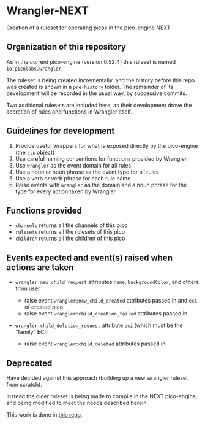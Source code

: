 # Wrangler-NEXT
Creation of a ruleset for operating picos in the pico-engine NEXT

## Organization of this repository

As in the current pico-engine (version 0.52.4) this ruleset is named `io.picolabs.wrangler`.

The ruleset is being created incrementally, and the history before this repo was created is shown
in a `pre-history` folder.
The remainder of its development will be recorded in the usual way,
by successive commits.

Two additional rulesets are included here,
as their development drove the accretion of rules and functions in Wrangler itself.

## Guidelines for development

1. Provide useful wrappers for what is exposed directly by the pico-engine (the `ctx` object)
1. Use careful naming conventions for functions provided by Wrangler
1. Use `wrangler` as the event domain for all rules
1. Use a noun or noun phrase as the event type for all rules
1. Use a verb or verb phrase for each rule name
1. Raise events with `wrangler` as the domain and a noun phrase for the type for every action taken by Wrangler

## Functions provided

- `channels` returns all the channels of this pico
- `rulesets` returns all the rulesets of this pico
- `children` returns all the children of this pico

## Events expected and event(s) raised when actions are taken

- `wrangler:new_child_request` attributes `name`, `backgroundColor`, and others from user
  - raise event `wrangler:new_child_created` attributes passed in and `eci` of created pico
  - raise event `wrangler:child_creation_failed` attributes passed in

- `wrangler:child_deletion_request` attribute `eci` (which must be the "family" ECI)
  - raise event `wrangler:child_deleted` attributes passed in
  
## Deprecated

Have decided against this approach
(building up a new wrangler ruleset from scratch).

Instead the older ruleset is being made to compile in the
NEXT pico-engine,
and being modified to meet the needs described herein.

This work is done in [this repo](https://github.com/Picolab/pico-engine/tree/pico-framework/packages/pico-engine/krl).

